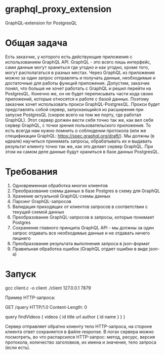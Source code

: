 # graphql_proxy_extension
GraphQL-extension for PostgresQL

# Общая задача
Есть заказчик, у которого есть действующие приложения с использованием GraphQL API. GraphQL - это всего лишь интерфейс, сами данные могут храниться где угодно и как угодно, кроме того, могут располагаться в разных местах. Через GraphQL из приложения можно за один запрос отправлять и получать данные, необходимые и достаточные для работы функций приложения. Допустим, заказчик понял, что больше не хочет работать с GraphQL и решил перейти на PostgresQL. Конечно же, он не будет переписывать части кода своих приложений, которые относятся к работе с базой данных. Поэтому заказчик хочет использовать прокси GraphQL-PostgresQL. Прокси будет представлять собой сервер, запускающийся из расширения при запуске PostgresQL (скорее всего на том же порту, где работал GraphQL). Этот сервер должен вести себя точно так же, как вел себя сервер GraphQL, с точки зрения пользовательского приложения. То есть всегда нам нужно помнить о соблюдении протокола (или же спецификации GraphQL: https://spec.graphql.org/draft/). Мы должны (в идеале) научиться принимать запросы, обрабатывать их и выдавать результат клиенту точно так же, как это делает сервер GraphQL. При этом на самом деле данные будут храниться в базе данных PostgresQL.

# Требования
1. Одновременная обработка многих клиентов
2. Преобразование схемы данных в базе Postgres в схему для GraphQL
3. Хранение актуальной GraphQL-схемы данных
4. Парсинг GraphQL-запросов
5. Валидация приходящих от клиентов запросов в соответствии с текущей схемой данных
6. Преобразование GraphQL-запросов в запросы, которые понимает Postgres
7. Сохранение главного принципа GraphQL API - мы должны за один запрос отдавать все необходимые данные и не отдавать ничего лишнего
8. Преобразование результата выполнения запроса в json-формат
9. Правильная обработка ошибок (GraphQL отдает ошибки в виде json-а)


# Запуск
gcc client.c -o client
./client 127.0.0.1 7879

Пример HTTP-запроса:

GET /query HTTP/1.0
Content-Length: 0

query findVideos {
  videos {
    id
    title
    url
    author {
      id
      name
    }
  }
}

Сервер отправляет обратно клиенту тело HTTP-запроса, на стороне клиента ответ сохраняется в файле response.
В логах сервера можно посмотреть, во что распарсился HTTP-запрос: метод, ресурс, версия протокола, количество заголовков, их имена и значения, тело запроса (если есть).
